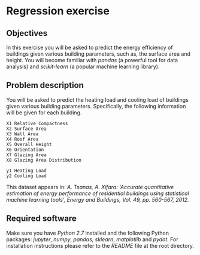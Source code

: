 # Regression exercise

## Objectives
In this exercise you will be asked to predict the energy efficiency of buildings given various building parameters, such as, the surface area and height. You will become familiar with *pandas* (a powerful tool for data analysis) and *scikit-learn* (a popular machine learning library).

## Problem description
You will be asked to predict the heating load and cooling load of buildings given various building parameters. Specifically, the following information will be given for each building.

    X1 Relative Compactness
    X2 Surface Area
    X3 Wall Area
    X4 Roof Area
    X5 Overall Height
    X6 Orientation
    X7 Glazing Area
    X8 Glazing Area Distribution

    y1 Heating Load
    y2 Cooling Load
    

This dataset appears in: *A. Tsanas, A. Xifara: 'Accurate quantitative estimation of energy performance of residential buildings using statistical machine learning tools', Energy and Buildings, Vol. 49, pp. 560-567, 2012.*
    
## Required software
Make sure you have *Python 2.7* installed and the following Python packages: *jupyter*, *numpy*, *pandas*, *sklearn*, *matplotlib* and *pydot*. For installation instructions please refer to the *README* file at the root directory.
